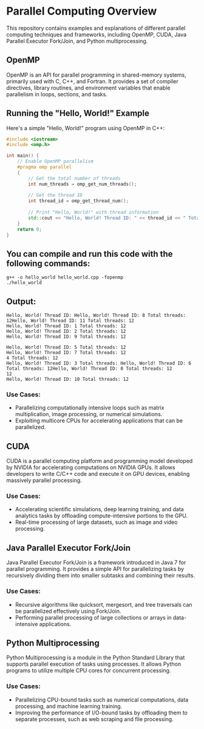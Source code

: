 # Parallel Computing Overview

This repository contains examples and explanations of different parallel computing techniques and frameworks, including OpenMP, CUDA, Java Parallel Executor Fork/Join, and Python multiprocessing.

## OpenMP

OpenMP is an API for parallel programming in shared-memory systems, primarily used with C, C++, and Fortran. It provides a set of compiler directives, library routines, and environment variables that enable parallelism in loops, sections, and tasks.

## Running the "Hello, World!" Example

Here's a simple "Hello, World!" program using OpenMP in C++:

```cpp
#include <iostream>
#include <omp.h>

int main() {
    // Enable OpenMP parallelism
    #pragma omp parallel
    {
        // Get the total number of threads
        int num_threads = omp_get_num_threads();
        
        // Get the thread ID
        int thread_id = omp_get_thread_num();
        
        // Print "Hello, World!" with thread information
        std::cout << "Hello, World! Thread ID: " << thread_id << " Total threads: " << num_threads << std::endl;
    }
    return 0;
}
```
## You can compile and run this code with the following commands:

```
g++ -o hello_world hello_world.cpp -fopenmp
./hello_world
```

## Output:
```
Hello, World! Thread ID: Hello, World! Thread ID: 8 Total threads: 12Hello, World! Thread ID: 11 Total threads: 12
Hello, World! Thread ID: 1 Total threads: 12
Hello, World! Thread ID: 2 Total threads: 12
Hello, World! Thread ID: 9 Total threads: 12

Hello, World! Thread ID: 5 Total threads: 12
Hello, World! Thread ID: 7 Total threads: 12
4 Total threads: 12
Hello, World! Thread ID: 3 Total threads: Hello, World! Thread ID: 6 Total threads: 12Hello, World! Thread ID: 0 Total threads: 12
12
Hello, World! Thread ID: 10 Total threads: 12
```
### Use Cases:
- Parallelizing computationally intensive loops such as matrix multiplication, image processing, or numerical simulations.
- Exploiting multicore CPUs for accelerating applications that can be parallelized.

## CUDA

CUDA is a parallel computing platform and programming model developed by NVIDIA for accelerating computations on NVIDIA GPUs. It allows developers to write C/C++ code and execute it on GPU devices, enabling massively parallel processing.

### Use Cases:
- Accelerating scientific simulations, deep learning training, and data analytics tasks by offloading compute-intensive portions to the GPU.
- Real-time processing of large datasets, such as image and video processing.

## Java Parallel Executor Fork/Join

Java Parallel Executor Fork/Join is a framework introduced in Java 7 for parallel programming. It provides a simple API for parallelizing tasks by recursively dividing them into smaller subtasks and combining their results.

### Use Cases:
- Recursive algorithms like quicksort, mergesort, and tree traversals can be parallelized effectively using Fork/Join.
- Performing parallel processing of large collections or arrays in data-intensive applications.

## Python Multiprocessing

Python Multiprocessing is a module in the Python Standard Library that supports parallel execution of tasks using processes. It allows Python programs to utilize multiple CPU cores for concurrent processing.

### Use Cases:
- Parallelizing CPU-bound tasks such as numerical computations, data processing, and machine learning training.
- Improving the performance of I/O-bound tasks by offloading them to separate processes, such as web scraping and file processing.



